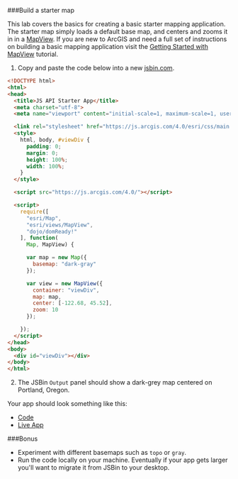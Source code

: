 ###Build a starter map

This lab covers the basics for creating a basic starter mapping application.
The starter map simply loads a default base map, and centers and zooms it in in a [MapView](https://developers.arcgis.com/javascript/latest/api-reference/esri-views-MapView.html).
If you are new to ArcGIS and need a full set of instructions on building a basic mapping application
visit the [Getting Started with MapView](https://developers.arcgis.com/javascript/latest/sample-code/get-started-mapview/index.html) tutorial.

1. Copy and paste the code below into a new [jsbin.com](http://jsbin.com).

  ```html
  <!DOCTYPE html>
  <html>
  <head>
    <title>JS API Starter App</title>
    <meta charset="utf-8">
    <meta name="viewport" content="initial-scale=1, maximum-scale=1, user-scalable=no">

    <link rel="stylesheet" href="https://js.arcgis.com/4.0/esri/css/main.css">
    <style>
      html, body, #viewDiv {
        padding: 0;
        margin: 0;
        height: 100%;
        width: 100%;
      }
    </style>

    <script src="https://js.arcgis.com/4.0/"></script>

    <script>
      require([
        "esri/Map",
        "esri/views/MapView",
        "dojo/domReady!"
      ], function(
        Map, MapView) {

        var map = new Map({
          basemap: "dark-gray"
        });

        var view = new MapView({
          container: "viewDiv",
          map: map,
          center: [-122.68, 45.52],
          zoom: 10
        });

      });
    </script>
  </head>
  <body>
    <div id="viewDiv"></div>
  </body>
  </html>
  ```

2. The JSBin `Output` panel should show a dark-grey map centered on Portland, Oregon.

Your app should look something like this:

 * [Code](index.html)
 * [Live App](https://esri.github.io/geodev-hackerlabs/develop/jsapi/create_starter_map/index.html)

###Bonus

* Experiment with different basemaps such as `topo` or `gray`.
* Run the code locally on your machine. Eventually if your app gets larger you'll want to migrate it from JSBin to your desktop.
